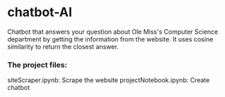 # chatbot-AI
Chatbot that answers your question about Ole Miss's Computer Science department by getting the information from the website. It uses cosine similarity to return the closest answer.

### The project files:
siteScraper.ipynb: Scrape the website
projectNotebook.ipynb: Create chatbot
